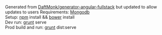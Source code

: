 Generated from [DaftMonk/generator-angular-fullstack](https://github.com/DaftMonk/generator-angular-fullstack) but updated to allow updates to users
Requirements: [Mongodb](https://github.com/mongodb/mongo)  
Setup:  [npm](http://nodejs.org/) install && [bower](https://github.com/bower/bower) install  
Dev run:  [grunt](https://github.com/gruntjs/grunt) serve  
Prod build and run:  [grunt](https://github.com/gruntjs/grunt) dist:serve
